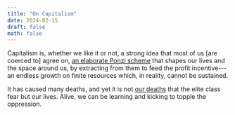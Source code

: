 ```yaml
---
title: "On Capitalism"
date: 2024-02-15
draft: false
math: false
---
```


Capitalism is, whether we like it or not, a strong idea that most of us
[are coerced to] agree on,
[an elaborate Ponzi scheme](https://crimethinc.com/posters/capitalism-is-a-pyramid-scheme) that shapes our
lives and the space around us, by extracting from them to feed
the profit incentive---an endless growth on finite resources which, in
reality, cannot be sustained.

It has caused many deaths, and yet it is not [our deaths](/death) that
the elite class fear but our lives. Alive, we can be learning and
kicking to topple the oppression.
